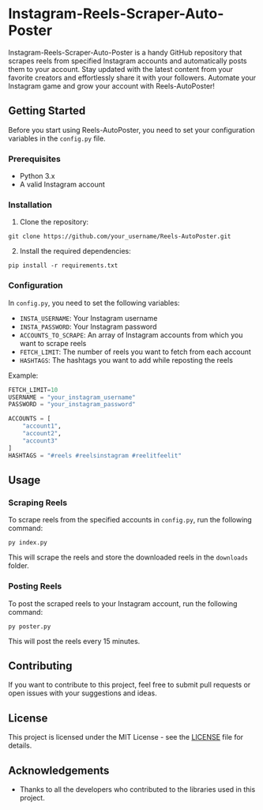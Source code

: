 # Instagram-Reels-Scraper-Auto-Poster
Instagram-Reels-Scraper-Auto-Poster is a handy GitHub repository that scrapes reels from specified Instagram accounts and automatically posts them to your account. Stay updated with the latest content from your favorite creators and effortlessly share it with your followers. Automate your Instagram game and grow your account with Reels-AutoPoster!

## Getting Started

Before you start using Reels-AutoPoster, you need to set your configuration variables in the `config.py` file.

### Prerequisites

- Python 3.x
- A valid Instagram account

### Installation

1. Clone the repository:

```
git clone https://github.com/your_username/Reels-AutoPoster.git
```

2. Install the required dependencies:

```
pip install -r requirements.txt
```

### Configuration

In `config.py`, you need to set the following variables:

- `INSTA_USERNAME`: Your Instagram username
- `INSTA_PASSWORD`: Your Instagram password
- `ACCOUNTS_TO_SCRAPE`: An array of Instagram accounts from which you want to scrape reels
- `FETCH_LIMIT`: The number of reels you want to fetch from each account
- `HASHTAGS`: The hashtags you want to add while reposting the reels

Example:

```python
FETCH_LIMIT=10
USERNAME = "your_instagram_username"
PASSWORD = "your_instagram_password"

ACCOUNTS = [
    "account1",
    "account2",
    "account3"
]
HASHTAGS = "#reels #reelsinstagram #reelitfeelit"
```

## Usage

### Scraping Reels

To scrape reels from the specified accounts in `config.py`, run the following command:

```
py index.py
```

This will scrape the reels and store the downloaded reels in the `downloads` folder.

### Posting Reels

To post the scraped reels to your Instagram account, run the following command:

```
py poster.py
```

This will post the reels every 15 minutes.

## Contributing

If you want to contribute to this project, feel free to submit pull requests or open issues with your suggestions and ideas.

## License

This project is licensed under the MIT License - see the [LICENSE](LICENSE) file for details.

## Acknowledgements

- Thanks to all the developers who contributed to the libraries used in this project.

